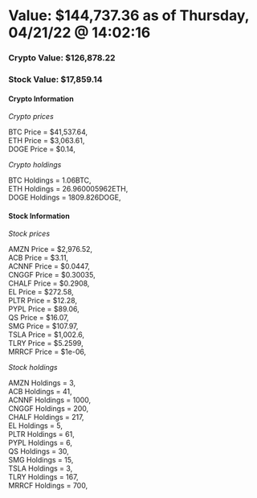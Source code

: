 # Value: $144,737.36 as of Thursday, 04/21/22 @ 14:02:16 

### Crypto Value: $126,878.22

### Stock Value: $17,859.14

#### Crypto Information 
*Crypto prices* 

BTC Price = $41,537.64,  
ETH Price = $3,063.61,  
DOGE Price = $0.14,  


*Crypto holdings* 

BTC Holdings = 1.06BTC,  
ETH Holdings = 26.960005962ETH,  
DOGE Holdings = 1809.826DOGE,  


#### Stock Information 

*Stock prices* 

AMZN Price = $2,976.52,  
ACB Price = $3.11,  
ACNNF Price = $0.0447,  
CNGGF Price = $0.30035,  
CHALF Price = $0.2908,  
EL Price = $272.58,  
PLTR Price = $12.28,  
PYPL Price = $89.06,  
QS Price = $16.07,  
SMG Price = $107.97,  
TSLA Price = $1,002.6,  
TLRY Price = $5.2599,  
MRRCF Price = $1e-06,  


*Stock holdings* 

AMZN Holdings = 3,  
ACB Holdings = 41,  
ACNNF Holdings = 1000,  
CNGGF Holdings = 200,  
CHALF Holdings = 217,  
EL Holdings = 5,  
PLTR Holdings = 61,  
PYPL Holdings = 6,  
QS Holdings = 30,  
SMG Holdings = 15,  
TSLA Holdings = 3,  
TLRY Holdings = 167,  
MRRCF Holdings = 700,  


